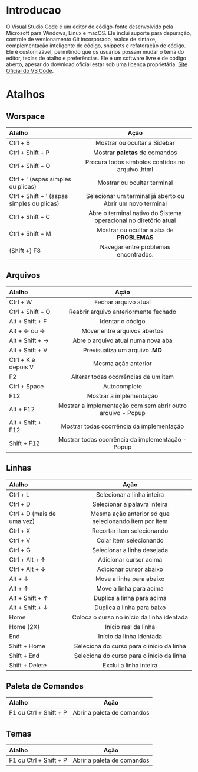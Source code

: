 # Introducao 
O Visual Studio Code é um editor de código-fonte desenvolvido pela Microsoft para Windows, Linux e macOS. Ele inclui suporte para depuração, controle de versionamento Git incorporado, realce de sintaxe, complementação inteligente de código, snippets e refatoração de código. Ele é customizável, permitindo que os usuários possam mudar o tema do editor, teclas de atalho e preferências. Ele é um software livre e de código aberto, apesar do download oficial estar sob uma licença proprietária. [Site Oficial do VS Code](https://code.visualstudio.com).



# Atalhos 
## Worspace
| Atalho                                     |                               Ação                               |
| :----------------------------------------- | :--------------------------------------------------------------: |
| Ctrl + B                                   |                   Mostrar ou ocultar a Sidebar                   |
| Ctrl + Shift + P                           |                 Mostrar **paletas** de comandos                  |
| Ctrl + Shift + O                           |         Procura todos simbolos contidos no arquivo .html         |
| Ctrl + ' (aspas simples ou plicas)         |                   Mostrar ou ocultar terminal                    |
| Ctrl + Shift + ' (aspas simples ou plicas) |    Selecionar um terminal já aberto ou Abrir um novo terminal    |
| Ctrl + Shift + C                           | Abre o terminal nativo do Sistema operacional no diretório atual |
| Ctrl + Shift + M                           |            Mostrar ou ocultar a aba de **PROBLEMAS**             |
| (Shift +) F8                               |              Navegar entre  problemas encontrados.               |

## Arquivos
| Atalho              |                            Ação                             |
| :------------------ | :---------------------------------------------------------: |
| Ctrl + W            |                    Fechar arquivo atual                     |
| Ctrl + Shift + O    |            Reabrir arquivo anteriormente fechado            |
| Alt + Shift + F     |                      Identar o código                       |
| Alt + ← ou →        |                Mover entre arquivos abertos                 |
| Alt + Shift + →     |             Abre o arquivo atual numa nova aba              |
| Alt + Shift + V     |               Previsualiza um arquivo **.MD**               |
| Ctrl + K e depois V |                     Mesma ação anterior                     |
| F2                  |            Alterar todas ocorrências de um item             |
| Ctrl + Space        |                        Autocomplete                         |
| F12                 |                   Mostrar a implementação                   |
| Alt + F12           | Mostrar a implementação com sem abrir outro arquivo - Popup |
| Alt + Shift + F12   |          Mostrar todas ocorrência da implementação          |
| Shift + F12         |      Mostrar todas ocorrência da implementação - Popup      |



## Linhas
| Atalho                     |                         Ação                          |
| :------------------------- | :---------------------------------------------------: |
| Ctrl + L                   |              Selecionar a linha inteira               |
| Ctrl + D                   |             Selecionar a palavra inteira              |
| Ctrl + D (mais de uma vez) | Mesma ação anterior só que selecionando item por item |
| Ctrl + X                   |              Recortar item selecionando               |
| Ctrl + V                   |                Colar item selecionando                |
| Ctrl + G                   |              Selecionar a linha desejada              |
| Ctrl + Alt + ↑             |                Adicionar cursor acima                 |
| Ctrl + Alt + ↓             |                Adicionar cursor abaixo                |
| Alt + ↓                    |               Move a linha para abaixo                |
| Alt + ↑                    |                Move a linha para acima                |
| Alt + Shift + ↑            |              Duplica a linha para acima               |
| Alt + Shift + ↓            |              Duplica a linha para baixo               |
| Home                       |      Coloca o curso no início da linha identada       |
| Home (2X)                  |                 Início real da linha                  |
| End                        |               Início da linha identada                |
| Shift + Home               |       Seleciona do curso para o início da linha       |
| Shift + End                |       Seleciona do curso para o início da linha       |
| Shift + Delete             |                Exclui a linha inteira                 |


## Paleta de Comandos
| Atalho                 |            Ação            |
| :--------------------- | :------------------------: |
| F1 ou Ctrl + Shift + P | Abrir a paleta de comandos |


## Temas
| Atalho                 |            Ação            |
| :--------------------- | :------------------------: |
| F1 ou Ctrl + Shift + P | Abrir a paleta de comandos |


